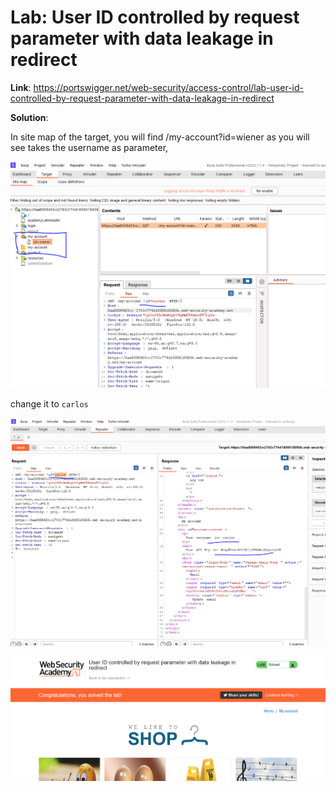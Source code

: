 # Lab: User ID controlled by request parameter with data leakage in redirect

**Link**: https://portswigger.net/web-security/access-control/lab-user-id-controlled-by-request-parameter-with-data-leakage-in-redirect

**Solution**:

In site map of the target, you will find /my-account?id=wiener as you will see takes the username as parameter,

<p align="center" width="100%">
  <img src="image1.png" width="800" hight="500"/>
</p>

change it to `carlos`

<p align="center" width="100%">
  <img src="image2.png" width="800" hight="500"/>
</p>

<p align="center" width="100%">
  <img src="image3.png" width="800" hight="500"/>
</p>
